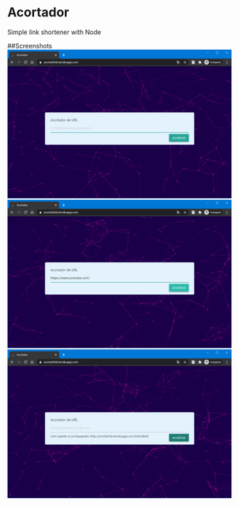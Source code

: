 # Acortador
Simple link shortener with Node


##Screenshots
![](docs/ss1.png)
![](docs/ss2.png)
![](docs/ss3.png)
